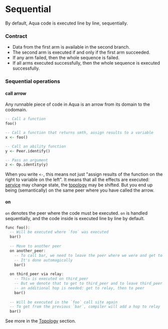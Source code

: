 # Sequential

By default, Aqua code is executed line by line, sequentially.

### Contract

* Data from the first arm is available in the second branch.
* The second arm is executed if and only if the first arm succeeded.
* If any arm failed, then the whole sequence is failed.
* If all arms executed successfully, then the whole sequence is executed successfully.

### Sequential operations

#### call arrow

Any runnable piece of code in Aqua is an arrow from its domain to the codomain.

```haskell
-- Call a function
foo()

-- Call a function that returns smth, assign results to a variable
x <- foo()

-- Call an ability function
y <- Peer.identify()

-- Pass an argument
z <- Op.identity(y)
```

When you write `<-`, this means not just "assign results of the function on the right to variable on the left". It means that all the effects are executed: [service](../abilities-and-services.md) may change state, the [topology](../topology.md) may be shifted. But you end up being \(semantically\) on the same peer where you have called the arrow.

#### on

`on` denotes the peer where the code must be executed. `on` is handled sequentially, and the code inside is executed line by line by default.

```haskell
func foo():
  -- Will be executed where `foo` was executed
  bar()
  
  -- Move to another peer
  on another_peer:
    -- To call bar, we need to leave the peer where we were and get to another_peer
    -- It's done automagically
    bar()
    
  on third_peer via relay:
    -- This is executed on third_peer
    -- But we denote that to get to third_peer and to leave third_peer
    -- an additional hop is needed: get to relay, then to peer
    bar()
 
  -- Will be executed in the `foo` call site again
  -- To get from the previous `bar`, compiler will add a hop to relay
  bar()
```

See more in the [Topology](../topology.md) section.

